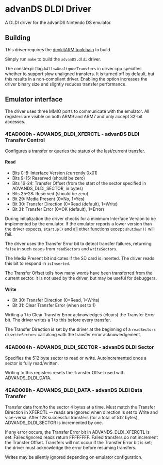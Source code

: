 # advanDS DLDI Driver

A DLDI driver for the advanDS Nintendo DS emulator.

## Building

This driver requires the [devkitARM toolchain](https://devkitpro.org/wiki/Getting_Started) to build.

Simply run `make` to build the `advanDS.dldi` driver.

The constexpr flag `kAllowUnalignedTransfers` in driver.cpp specifies whether to support slow unaligned transfers. It is turned off by default, but this results in a non-compliant driver. Enabling the option increases the driver binary size and slightly reduces transfer performance.

## Emulator interface

The driver uses three MMIO ports to communicate with the emulator. All registers are visible on both ARM9 and ARM7 and only accept 32-bit accesses.

### 4EAD000h - ADVANDS_DLDI_XFERCTL - advanDS DLDI Transfer Control

Configures a transfer or queries the status of the last/current transfer.

#### Read

- Bits 0-8: Interface Version (currently 0x01)
- Bits 9-15: Reserved (should be zero)
- Bits 16-24: Transfer Offset (from the start of the sector specified in ADVANDS_DLDI_SECTOR, in bytes)
- Bits 25-28: Reserved (should be zero)
- Bit 29: Media Present (0=No, 1=Yes)
- Bit 30: Transfer Direction (0=Read (default), 1=Write)
- Bit 31: Transfer Error (0=OK (default), 1=Error)

During initialization the driver checks for a minimum Interface Version to be implemented by the emulator. If the emulator reports a lower version than the driver expects, `startup()` and all other functions except `shutdown()` will fail.

The driver uses the Transfer Error bit to detect transfer failures, returning `false` in such cases from `readSectors` and `writeSectors`.

The Media Present bit indicates if the SD card is inserted. The driver reads this bit to respond in `isInserted`.

The Transfer Offset tells how many words have been transferred from the current sector. It is not used by the driver, but may be useful for debuggers.

#### Write

- Bit 30: Transfer Direction (0=Read, 1=Write)
- Bit 31: Clear Transfer Error (when set to 1)

Writing a 1 to Clear Transfer Error acknowledges (clears) the Transfer Error bit. The driver writes a 1 to this before every transfer.

The Transfer Direction is set by the driver at the beginning of a `readSectors` or `writeSectors` call along with the transfer error acknowledgement.

### 4EAD004h - ADVANDS_DLDI_SECTOR - advanDS DLDI Sector

Specifies the 512 byte sector to read or write. Autoincremented once a sector is fully read/written.

Writing to this registers resets the Transfer Offset used with ADVANDS_DLDI_DATA.

### 4EAD008h - ADVANDS_DLDI_DATA - advanDS DLDI Data Transfer

Transfer data from/to the sector 4 bytes at a time. Must match the Transfer Direction in XFERCTL -- reads are ignored when direction is set to Write and vice-versa. After 128 successful transfers (for a total of 512 bytes), ADVANDS_DLDI_SECTOR is incremented by one.

If any error occurs, the Transfer Error bit in ADVANDS_DLDI_XFERCTL is set. Failed/ignored reads return FFFFFFFF. Failed transfers do not increment the Transfer Offset. Transfers will not occur if the Transfer Error bit is set; the driver must acknowledge the error before resuming transfers.

Writes may be silently ignored depending on emulator configuration.
